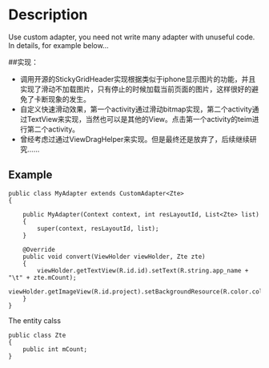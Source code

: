 # Description
Use custom adapter, you need not write many adapter with unuseful code.   
In details, for example below...

##实现：
* 调用开源的StickyGridHeader实现根据类似于iphone显示图片的功能，并且实现了滑动不加载图片，只有停止的时候加载当前页面的图片，这样很好的避免了卡断现象的发生。   
* 自定义快速滑动效果，第一个activity通过滑动bitmap实现，第二个activity通过TextView来实现，当然也可以是其他的View。点击第一个activity的teim进行第二个activity。  
* 曾经考虑过通过ViewDragHelper来实现。但是最终还是放弃了，后续继续研究……  
## Example

``` 
public class MyAdapter extends CustomAdapter<Zte>
{

    public MyAdapter(Context context, int resLayoutId, List<Zte> list)
    {
        super(context, resLayoutId, list);
    }

    @Override
    public void convert(ViewHolder viewHolder, Zte zte)
    {
        viewHolder.getTextView(R.id.id).setText(R.string.app_name + "\t" + zte.mCount);
        viewHolder.getImageView(R.id.project).setBackgroundResource(R.color.colorAccent);
    }
}

```

The entity calss
```
public class Zte
{
    public int mCount;
}

```

